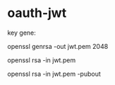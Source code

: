 # oauth-jwt


key gene:

openssl genrsa -out jwt.pem 2048


openssl rsa -in jwt.pem 

openssl rsa -in jwt.pem -pubout 

